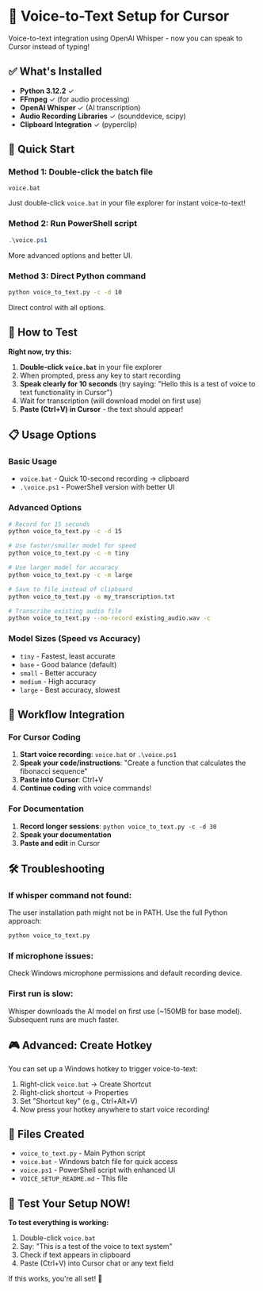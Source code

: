 # 🎤 Voice-to-Text Setup for Cursor

Voice-to-text integration using OpenAI Whisper - now you can speak to Cursor instead of typing!

## ✅ What's Installed

- **Python 3.12.2** ✓
- **FFmpeg** ✓ (for audio processing)
- **OpenAI Whisper** ✓ (AI transcription)
- **Audio Recording Libraries** ✓ (sounddevice, scipy)
- **Clipboard Integration** ✓ (pyperclip)

## 🚀 Quick Start

### Method 1: Double-click the batch file
```
voice.bat
```
Just double-click `voice.bat` in your file explorer for instant voice-to-text!

### Method 2: Run PowerShell script
```powershell
.\voice.ps1
```
More advanced options and better UI.

### Method 3: Direct Python command
```bash
python voice_to_text.py -c -d 10
```
Direct control with all options.

## 🎯 How to Test

**Right now, try this:**

1. **Double-click `voice.bat`** in your file explorer
2. When prompted, press any key to start recording
3. **Speak clearly for 10 seconds** (try saying: "Hello this is a test of voice to text functionality in Cursor")
4. Wait for transcription (will download model on first use)
5. **Paste (Ctrl+V) in Cursor** - the text should appear!

## 📋 Usage Options

### Basic Usage
- `voice.bat` - Quick 10-second recording → clipboard
- `.\voice.ps1` - PowerShell version with better UI

### Advanced Options
```bash
# Record for 15 seconds
python voice_to_text.py -c -d 15

# Use faster/smaller model for speed
python voice_to_text.py -c -m tiny

# Use larger model for accuracy
python voice_to_text.py -c -m large

# Save to file instead of clipboard
python voice_to_text.py -o my_transcription.txt

# Transcribe existing audio file
python voice_to_text.py --no-record existing_audio.wav -c
```

### Model Sizes (Speed vs Accuracy)
- `tiny` - Fastest, least accurate
- `base` - Good balance (default)
- `small` - Better accuracy
- `medium` - High accuracy
- `large` - Best accuracy, slowest

## 🔧 Workflow Integration

### For Cursor Coding
1. **Start voice recording**: `voice.bat` or `.\voice.ps1`
2. **Speak your code/instructions**: "Create a function that calculates the fibonacci sequence"
3. **Paste into Cursor**: Ctrl+V
4. **Continue coding** with voice commands!

### For Documentation
1. **Record longer sessions**: `python voice_to_text.py -c -d 30`
2. **Speak your documentation**
3. **Paste and edit** in Cursor

## 🛠️ Troubleshooting

### If whisper command not found:
The user installation path might not be in PATH. Use the full Python approach:
```bash
python voice_to_text.py
```

### If microphone issues:
Check Windows microphone permissions and default recording device.

### First run is slow:
Whisper downloads the AI model on first use (~150MB for base model). Subsequent runs are much faster.

## 🎮 Advanced: Create Hotkey

You can set up a Windows hotkey to trigger voice-to-text:

1. Right-click `voice.bat` → Create Shortcut
2. Right-click shortcut → Properties
3. Set "Shortcut key" (e.g., Ctrl+Alt+V)
4. Now press your hotkey anywhere to start voice recording!

## 📝 Files Created

- `voice_to_text.py` - Main Python script
- `voice.bat` - Windows batch file for quick access
- `voice.ps1` - PowerShell script with enhanced UI
- `VOICE_SETUP_README.md` - This file

## 🚨 Test Your Setup NOW!

**To test everything is working:**

1. Double-click `voice.bat`
2. Say: "This is a test of the voice to text system"
3. Check if text appears in clipboard
4. Paste (Ctrl+V) into Cursor chat or any text field

If this works, you're all set! 🎉 